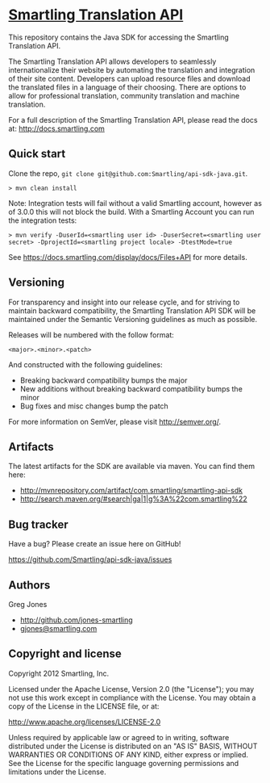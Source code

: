 [Smartling Translation API](http://docs.smartling.com)
=================

This repository contains the Java SDK for accessing the Smartling Translation API.

The Smartling Translation API allows developers to seamlessly internationalize their website by automating the translation and integration of their site content.
Developers can upload resource files and download the translated files in a language of their choosing. There are options to allow for professional translation, community translation and machine translation.

For a full description of the Smartling Translation API, please read the docs at: http://docs.smartling.com


Quick start
-----------

Clone the repo, `git clone git@github.com:Smartling/api-sdk-java.git`.

`> mvn clean install`

Note: Integration tests will fail without a valid Smartling account, however as of 3.0.0 this will not block the build.  With a Smartling Account you can run the integration tests:

`> mvn verify -DuserId=<smartling user id> -DuserSecret=<smartling user secret> -DprojectId=<smartling project locale> -DtestMode=true`

See https://docs.smartling.com/display/docs/Files+API for more details.


Versioning
----------

For transparency and insight into our release cycle, and for striving to maintain backward compatibility, the Smartling Translation API SDK will be maintained under the Semantic Versioning guidelines as much as possible.

Releases will be numbered with the follow format:

`<major>.<minor>.<patch>`

And constructed with the following guidelines:

* Breaking backward compatibility bumps the major
* New additions without breaking backward compatibility bumps the minor
* Bug fixes and misc changes bump the patch

For more information on SemVer, please visit http://semver.org/.


Artifacts
---------

The latest artifacts for the SDK are available via maven. You can find them here: 

* http://mvnrepository.com/artifact/com.smartling/smartling-api-sdk
* http://search.maven.org/#search|ga|1|g%3A%22com.smartling%22


Bug tracker
-----------

Have a bug? Please create an issue here on GitHub!

https://github.com/Smartling/api-sdk-java/issues


Authors
-------

Greg Jones

* http://github.com/jones-smartling
* gjones@smartling.com


Copyright and license
---------------------

Copyright 2012 Smartling, Inc.

Licensed under the Apache License, Version 2.0 (the "License");
you may not use this work except in compliance with the License.
You may obtain a copy of the License in the LICENSE file, or at:

   http://www.apache.org/licenses/LICENSE-2.0

Unless required by applicable law or agreed to in writing, software
distributed under the License is distributed on an "AS IS" BASIS,
WITHOUT WARRANTIES OR CONDITIONS OF ANY KIND, either express or implied.
See the License for the specific language governing permissions and
limitations under the License.
